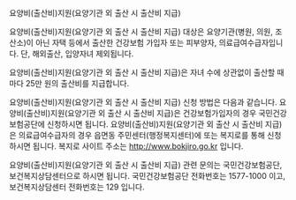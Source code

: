 요양비(출산비)지원(요양기관 외 출산 시 출산비 지급)


요양비(출산비)지원(요양기관 외 출산 시 출산비 지급) 대상은 요양기관(병원, 의원, 조산소)이 아닌 자택 등에서 출산한 건강보험 가입자 또는 피부양자, 의료급여수급자입니다. 단, 해외출산, 입양자녀 제외됩니다.


요양비(출산비)지원(요양기관 외 출산 시 출산비 지급)은 자녀 수에 상관없이 출산할 때마다 25만 원의 출산비를 지급합니다.


요양비(출산비)지원(요양기관 외 출산 시 출산비 지급) 신청 방법은 다음과 같습니다.
요양비(출산비)지원(요양기관 외 출산 시 출산비 지급)은 건강보험가입자의 경우 국민건강보험공단에 신청하시면 됩니다.
요양비(출산비)지원(요양기관 외 출산 시 출산비 지급)은 의료급여수급자의 경우 읍면동 주민센터(행정복지센터)에 또는 복지로를 통해 신청하시면 됩니다. 복지로 사이트 주소는 http://www.bokjiro.go.kr 입니다.


요양비(출산비)지원(요양기관 외 출산 시 출산비 지급) 관련 문의는 국민건강보험공단, 보건복지상담센터으로 하시면 됩니다. 
국민건강보험공단 전화번호는 1577-1000 이고, 보건복지상담센터 전화번호는 129 입니다.